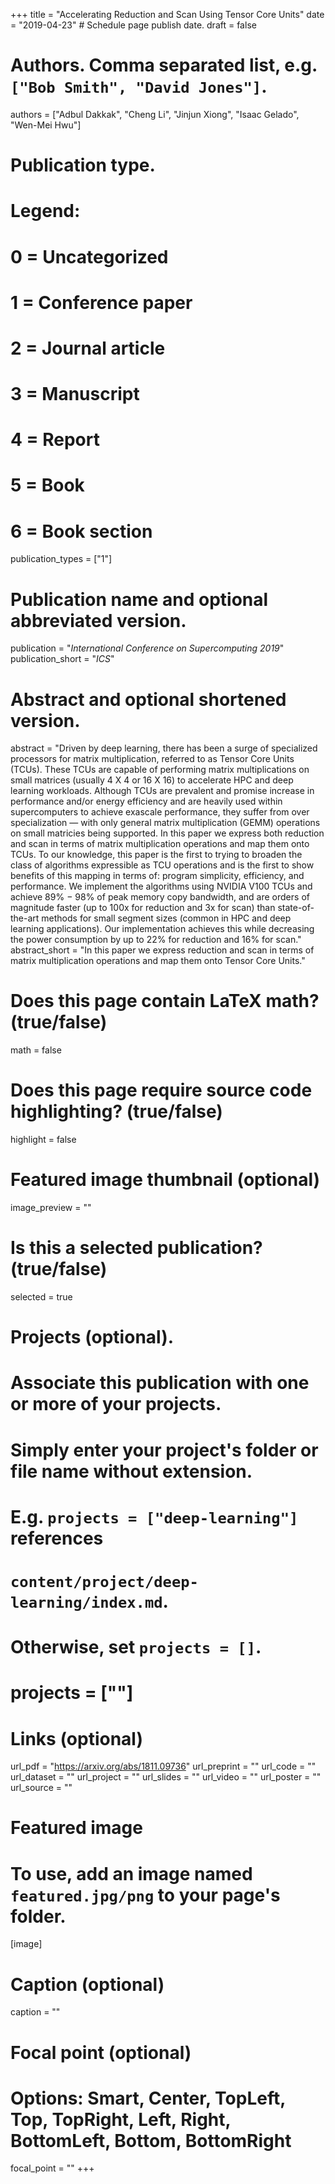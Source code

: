 +++
title = "Accelerating Reduction and Scan Using Tensor Core Units"
date = "2019-04-23"  # Schedule page publish date.
draft = false

# Authors. Comma separated list, e.g. `["Bob Smith", "David Jones"]`.
authors = ["Adbul Dakkak", "Cheng Li", "Jinjun Xiong", "Isaac Gelado", "Wen-Mei Hwu"]

# Publication type.
# Legend:
# 0 = Uncategorized
# 1 = Conference paper
# 2 = Journal article
# 3 = Manuscript
# 4 = Report
# 5 = Book
# 6 = Book section
publication_types = ["1"]

# Publication name and optional abbreviated version.
publication = "*International Conference on Supercomputing 2019*"
publication_short = "*ICS*"

# Abstract and optional shortened version.
abstract = "Driven by deep learning, there has been a surge of specialized processors for matrix multiplication, referred to as Tensor Core Units (TCUs). These TCUs are capable of performing matrix multiplications on small matrices (usually 4 X 4 or 16 X 16) to accelerate HPC and deep learning workloads. Although TCUs are prevalent and promise increase in performance and/or energy efficiency and are heavily used within supercomputers to achieve exascale performance, they suffer from over specialization — with only general matrix multiplication (GEMM) operations on small matricies being supported. In this paper we express both reduction and scan in terms of matrix multiplication operations and map them onto TCUs. To our knowledge, this paper is the first to trying to broaden the class of algorithms expressible as TCU operations and is the first to show benefits of this mapping in terms of: program simplicity, efficiency, and performance. We implement the algorithms using NVIDIA V100 TCUs and achieve 89% − 98% of peak memory copy bandwidth, and are orders of magnitude faster (up to 100x for reduction and 3x for scan) than state-of-the-art methods for small segment sizes (common in HPC and deep learning applications). Our implementation achieves this while decreasing the power consumption by up to 22% for reduction and 16% for scan."
abstract_short = "In this paper we express reduction and scan in terms of matrix multiplication operations and map them onto Tensor Core Units."


# Does this page contain LaTeX math? (true/false)
math = false

# Does this page require source code highlighting? (true/false)
highlight = false

# Featured image thumbnail (optional)
image_preview = ""

# Is this a selected publication? (true/false)
selected = true

# Projects (optional).
#   Associate this publication with one or more of your projects.
#   Simply enter your project's folder or file name without extension.
#   E.g. `projects = ["deep-learning"]` references 
#   `content/project/deep-learning/index.md`.
#   Otherwise, set `projects = []`.
#   projects = [""]

# Links (optional)
url_pdf = "https://arxiv.org/abs/1811.09736"
url_preprint = ""
url_code = ""
url_dataset = ""
url_project = ""
url_slides = ""
url_video = ""
url_poster = ""
url_source = ""

# Featured image
# To use, add an image named `featured.jpg/png` to your page's folder. 
[image]
  # Caption (optional)
  caption = ""

  # Focal point (optional)
  # Options: Smart, Center, TopLeft, Top, TopRight, Left, Right, BottomLeft, Bottom, BottomRight
  focal_point = ""
+++

